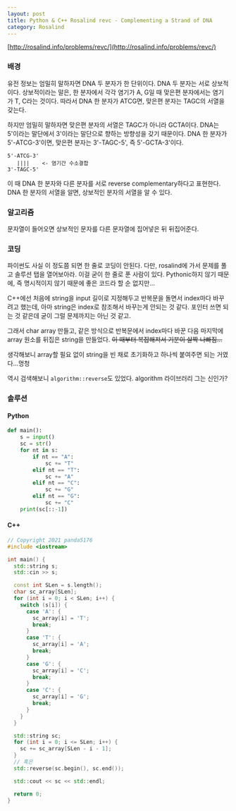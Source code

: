 ```yaml
---
layout: post
title: Python & C++ Rosalind revc - Complementing a Strand of DNA
category: Rosalind
---
```


[http://rosalind.info/problems/revc/](http://rosalind.info/problems/revc/)

### 배경

유전 정보는 엄밀히 말하자면 DNA 두 분자가 한 단위이다. DNA 두 분자는 서로 상보적이다. 상보적이라는 말은, 한 분자에서 각각 염기가 A, G일 때 맞은편 분자에서는 염기가 T, C라는 것이다. 따라서 DNA 한 분자가 ATCG면, 맞은편 분자는 TAGC의 서열을 갖는다.

하지만 엄밀히 말하자면 맞은편 분자의 서열은 TAGC가 아니라 GCTA이다. DNA는 5'이라는 말단에서 3'이라는 말단으로 향하는 방향성을 갖기 때문이다. DNA 한 분자가 5'-ATCG-3'이면, 맞은편 분자는 3'-TAGC-5', 즉 5'-GCTA-3'이다.

<!--description-->

```
5'-ATCG-3'
   ||||    <- 염기간 수소결합
3'-TAGC-5'
```

이 때 DNA 한 분자와 다른 분자를 서로 reverse complementary하다고 표현한다. DNA 한 분자의 서열을 알면, 상보적인 분자의 서열을 알 수 있다.

### 알고리즘

문자열이 들어오면 상보적인 문자를 다른 문자열에 집어넣은 뒤 뒤집어준다.

### 코딩

파이썬도 사실 이 정도쯤 되면 한 줄로 코딩이 안된다. 다만, rosalind에 가서 문제를 풀고 솔루션 탭을 열어보아라. 이걸 굳이 한 줄로 푼 사람이 있다. Pythonic하지 않기 때문에, 즉 명시적이지 않기 때문에 좋은 코드라 할 순 없지만...

C++에선 처음에 string을 input 길이로 지정해두고 반복문을 돌면서 index마다 바꾸려고 했는데, 아마 string은 index로 참조해서 바꾸는게 안되는 것 같다. 포인터 쓰면 되는 것 같은데 굳이 그럴 문제까지는 아닌 것 같고.

그래서 char array 만들고, 같은 방식으로 반복문에서 index마다 바꾼 다음 마지막에 array 원소를 뒤집은 string을 만들었다. ~~이 때부터 복잡해져서 기분이 살짝 나빠짐...~~

생각해보니 array할 필요 없이 string을 빈 채로 초기화하고 하나씩 붙여주면 되는 거였다...멍청

역시 검색해보니 `algorithm::reverse`도 있었다. algorithm 라이브러리 그는 신인가?

### 솔루션

#### Python

```python
def main():
    s = input()
    sc = str()
    for nt in s:
        if nt == "A":
            sc += "T"
        elif nt == "T":
            sc += "A"
        elif nt == "C":
            sc += "G"
        elif nt == "G":
            sc += "C"
    print(sc[::-1])
```

#### C++

```c++
// Copyright 2021 panda5176
#include <iostream>

int main() {
  std::string s;
  std::cin >> s;

  const int SLen = s.length();
  char sc_array[SLen];
  for (int i = 0; i < SLen; i++) {
    switch (s[i]) {
      case 'A': {
        sc_array[i] = 'T';
        break;
      }
      case 'T': {
        sc_array[i] = 'A';
        break;
      }
      case 'G': {
        sc_array[i] = 'C';
        break;
      }
      case 'C': {
        sc_array[i] = 'G';
        break;
      }
    }
  }

  std::string sc;
  for (int i = 0; i <= SLen; i++) {
    sc += sc_array[SLen - i - 1];
  }
  // 혹은
  std::reverse(sc.begin(), sc.end());

  std::cout << sc << std::endl;

  return 0;
}
```
